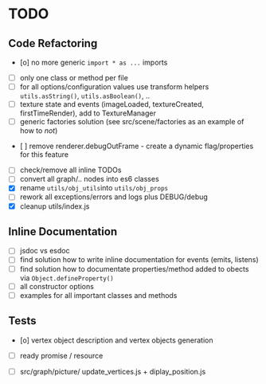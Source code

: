 # TODO

## Code Refactoring

- [o] no more generic `import * as ...` imports
- [ ] only one class or method per file
- [ ] for all options/configuration values use transform helpers `utils.asString()`, `utils.asBoolean()`, ..
- [ ] texture state and events (imageLoaded, textureCreated, firstTimeRender), add to TextureManager
- [ ] generic factories solution (see src/scene/factories as an example of how to *not*)
- [ ] remove renderer.debugOutFrame - create a dynamic flag/properties for this feature
- [ ] check/remove all inline TODOs
- [ ] convert all graph/.. nodes into es6 classes
- [x] rename `utils/obj_utils`into `utils/obj_props`
- [ ] rework all exceptions/errors and logs plus DEBUG/debug
- [x] cleanup utils/index.js

## Inline Documentation

- [ ] jsdoc vs esdoc
- [ ] find solution how to write inline documentation for events (emits, listens)
- [ ] find solution how to documentate properties/method added to obects via `Object.defineProperty()`
- [ ] all constructor options
- [ ] examples for all important classes and methods

## Tests

- [o] vertex object description and vertex objects generation
- [ ] ready promise / resource
- [ ] src/graph/picture/ update\_vertices.js + diplay\_position.js

